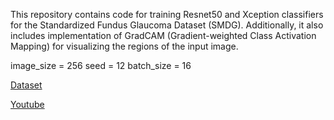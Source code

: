This repository contains code for training Resnet50 and Xception classifiers for the Standardized Fundus Glaucoma Dataset (SMDG). Additionally, it also includes implementation of GradCAM (Gradient-weighted Class Activation Mapping) for visualizing the regions of the input image.

image_size = 256
seed = 12
batch_size = 16

[Dataset](https://www.kaggle.com/datasets/deathtrooper/multichannel-glaucoma-benchmark-dataset)

[Youtube](https://www.youtube.com/watch?v=YQOqSrCvNvY)